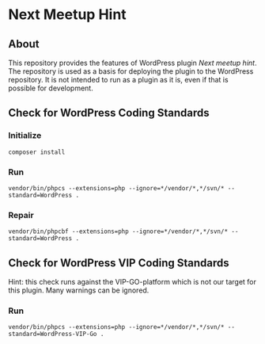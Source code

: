 # Next Meetup Hint

## About

This repository provides the features of WordPress plugin _Next meetup hint_. The repository is used as a basis for deploying the plugin to the WordPress repository. It is not intended to run as a plugin as it is, even if that is possible for development.

## Check for WordPress Coding Standards

### Initialize

`composer install`

### Run

`vendor/bin/phpcs --extensions=php --ignore=*/vendor/*,*/svn/* --standard=WordPress .`

### Repair

`vendor/bin/phpcbf --extensions=php --ignore=*/vendor/*,*/svn/* --standard=WordPress .`

## Check for WordPress VIP Coding Standards

Hint: this check runs against the VIP-GO-platform which is not our target for this plugin. Many warnings can be ignored.

### Run

`vendor/bin/phpcs --extensions=php --ignore=*/vendor/*,*/svn/* --standard=WordPress-VIP-Go .`
